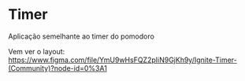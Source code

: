 # Timer
Aplicação semelhante ao timer do pomodoro

Vem ver o layout: https://www.figma.com/file/YmU9wHsFQZ2pIiN9GjKh9y/Ignite-Timer-(Community)?node-id=0%3A1
